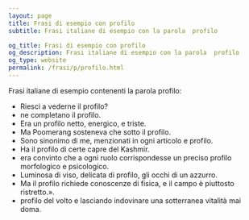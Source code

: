 ```yaml
---
layout: page
title: Frasi di esempio con profilo 
subtitle: Frasi italiane di esempio con la parola  profilo

og_title: Frasi di esempio con profilo 
og_description: Frasi italiane di esempio con la parola  profilo
og_type: website
permalink: /frasi/p/profilo.html
---
```


Frasi italiane di esempio contenenti la parola profilo:


- Riesci a vederne il profilo?
- ne completano il profilo.
- Era un profilo netto, energico, e triste.
- Ma Poomerang sosteneva che sotto il profilo.
- Sono sinonimo di me, menzionati in ogni articolo e profilo.
- Ha il profilo di certe capre del Kashmir.
- era convinto che a ogni ruolo corrispondesse un preciso profilo morfologico e psicologico.
- Luminosa di viso, delicata di profilo, gli occhi di un azzurro.
- Ma il profilo richiede conoscenze di fisica, e il campo è piuttosto ristretto.».
- profilo del volto e lasciando indovinare una sotterranea vitalità mai doma.
